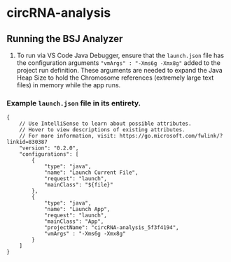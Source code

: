# circRNA-analysis

## Running the BSJ Analyzer
1. To run via VS Code Java Debugger, ensure that the `launch.json` file has the configuration arguments `"vmArgs" : "-Xms6g -Xmx8g"` added to the project run definition. These arguments are needed to expand the Java Heap Size to hold the Chromosome references (extremely large text files) in memory while the app runs.

### Example `launch.json` file in its entirety.

```
{
    // Use IntelliSense to learn about possible attributes.
    // Hover to view descriptions of existing attributes.
    // For more information, visit: https://go.microsoft.com/fwlink/?linkid=830387
    "version": "0.2.0",
    "configurations": [
        {
            "type": "java",
            "name": "Launch Current File",
            "request": "launch",
            "mainClass": "${file}"
        },
        {
            "type": "java",
            "name": "Launch App",
            "request": "launch",
            "mainClass": "App",
            "projectName": "circRNA-analysis_5f3f4194",
            "vmArgs" : "-Xms6g -Xmx8g"
        }
    ]
}
```